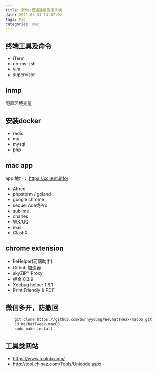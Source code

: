 ```yaml
---
title: 新Mac搭建通用使用环境
date: 2021-03-31 13:47:02
tags: Mac
categories: mac
---
```


## 终端工具及命令
- iTerm
- oh-my-zsh
- vim
- supervisor

## lnmp
   配置环境变量
           
      
## 安装docker 
- redis
- mq
- mysql
- php
   
## mac app  
app 地址： https://xclient.info/

- AIfred
- phpstorm / goland
- google chrome
- sequel Ace或Pro
- sublime
- charles
- WX/QQ
- mail
- ClashX


## chrome extension

- FeHelper(前端助手)
- Github 加速器
- skyZIP™ Proxy
- 掘金 0.3.9
- Xdebug helper 1.6.1
- Print Friendly & PDF

## 微信多开，防撤回

```sh
    git clone https://github.com/Sunnyyoung/WeChatTweak-macOS.git
    cd WeChatTweak-macOS
    sudo make install
```


## 工具类网站

- https://www.toolnb.com/
- http://tool.chinaz.com/Tools/Unicode.aspx